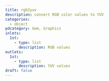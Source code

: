 ```yaml
---
title: rgb2yuv
description: convert RGB color values to YUV
categories:
  - object
pdcategory: Gem, Graphics
inlets:
  1st:
    - type: list
      description: RGB values
outlets:
  1st:
    - type: list
      description: YUV values
draft: false
---
```

